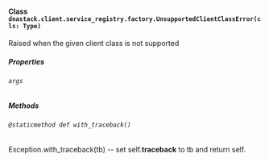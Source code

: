 #### Class `dnastack.client.service_registry.factory.UnsupportedClientClassError(cls: Type)`
Raised when the given client class is not supported 
##### Properties
###### `args`

##### Methods
###### `@staticmethod def with_traceback()`
Exception.with_traceback(tb) --
set self.__traceback__ to tb and return self.